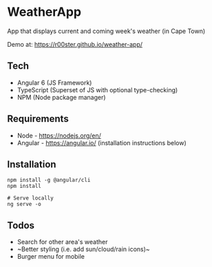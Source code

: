 # WeatherApp

App that displays current and coming week's weather (in Cape Town)

Demo at: https://r00ster.github.io/weather-app/

## Tech

 - Angular 6 (JS Framework)
 - TypeScript (Superset of JS with optional type-checking)
 - NPM (Node package manager)

## Requirements

* Node - https://nodejs.org/en/
* Angular - https://angular.io/ (installation instructions below)

## Installation 

```
npm install -g @angular/cli
npm install

# Serve locally
ng serve -o
```

## Todos 

* Search for other area's weather 
* ~Better styling (i.e. add sun/cloud/rain icons)~
* Burger menu for mobile


